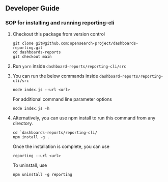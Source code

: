 ## Developer Guide



### SOP for installing and running reporting-cli

1. Checkout this package from version control
    ```
    git clone git@github.com:opensearch-project/dashboards-reporting.git
    cd dashboards-reports
    git checkout main
    ```
2. Run `yarn` inside `dashboard-reports/reporting-cli/src`
3. You can run the below commands inside `dashboard-reports/reporting-cli/src`
    ```
    node index.js --url <url>
    ```
    For additional command line parameter options
    ```
    node index.js -h
    ```
4. Alternatively, you can use npm install to run this command from any directory.
    ```
    cd `dashboards-reports/reporting-cli/
    npm install -g .
    ```
    Once the installation is complete, you can use
    ```
    reporting --url <url> 
    ```

    To uninstall, use  
    ```
    npm uninstall -g reporting
    ```
    